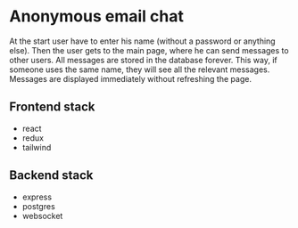 # Anonymous email chat
At the start user have to enter his name (without a password or anything else). Then the user gets to the main page, where he can send messages to other users.  All messages are stored in the database forever. This way, if someone uses the same name, they will see all the relevant messages. Messages are displayed immediately without refreshing the page.

## Frontend stack
* react
* redux
* tailwind

## Backend stack
* express
* postgres
* websocket

